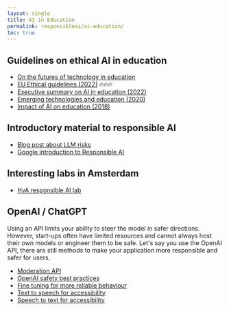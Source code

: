 ```yaml
---
layout: single
title: AI in Education
permalink: responsibleai/ai-education/
toc: true
---
```


## Guidelines on ethical AI in education
- [On the futures of technology in education](https://op.europa.eu/en/publication-detail/-/publication/e4b09917-582f-11ee-9220-01aa75ed71a1/language-en/format-PDF/source-search)
- [EU Ethical guidelines (2022)](https://op.europa.eu/en/publication-detail/-/publication/d81a0d54-5348-11ed-92ed-01aa75ed71a1/language-en) :fire::fire::fire:
- [Executive summary on AI in education (2022)](https://op.europa.eu/en/publication-detail/-/publication/7f64223f-540d-11ed-92ed-01aa75ed71a1/language-en/format-PDF/source-search)
- [Emerging technologies and education (2020)](https://op.europa.eu/en/publication-detail/-/publication/c72792a7-084f-11eb-a511-01aa75ed71a1/language-en/format-PDF/source-search)
- [Impact of AI on education (2018)](https://op.europa.eu/en/publication-detail/-/publication/5cb8eee3-e888-11e8-b690-01aa75ed71a1/language-en/format-PDF/source-search)

## Introductory material to responsible AI
- [Blog post about LLM risks](https://blog.allenai.org/using-large-language-models-with-care-eeb17b0aed27)
- [Google introduction to Responsible AI](https://developers.google.com/machine-learning/resources/intro-responsible-ai)


## Interesting labs in Amsterdam
- [HvA responsible AI lab](https://www.hva.nl/appliedai/labs/responsible-ai-lab/responsible-ai-lab.html)




## OpenAI / ChatGPT
Using an API limits your ability to steer the model in safer directions. However, start-ups often have limited resources and cannot always host their own models or engineer them to be safe. Let's say you use the OpenAI API, there are still methods to make your application more responsible and safer for users.

- [Moderation API](https://platform.openai.com/docs/guides/moderation/overview)
- [OpenAI safety best practices](https://platform.openai.com/docs/guides/safety-best-practices)
- [Fine tuning for more reliable behaviour](https://platform.openai.com/docs/guides/fine-tuning/)
- [Text to speech for accessibility](https://platform.openai.com/docs/guides/text-to-speech)
- [Speech to text for accessibility](https://platform.openai.com/docs/guides/speech-to-text)